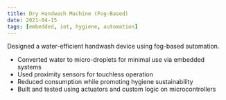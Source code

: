```yaml
---
title: Dry Handwash Machine (Fog-Based)
date: 2021-04-15
tags: [embedded, iot, hygiene, automation]
---
```


Designed a water-efficient handwash device using fog-based automation.

- Converted water to micro-droplets for minimal use via embedded systems
- Used proximity sensors for touchless operation
- Reduced consumption while promoting hygiene sustainability
- Built and tested using actuators and custom logic on microcontrollers 